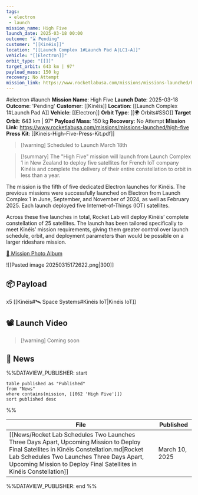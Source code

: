 ```yaml
---
tags:
 - electron
 - launch
mission_name: High Five
launch_date: 2025-03-18 00:00
outcome: "⌛ Pending"
customer: "[[Kinéis]]"
location: "[[Launch Complex 1#Launch Pad A|LC1-A]]"
vehicle: "[[Electron]]"
orbit_type: "[[]]"
target_orbit: 643 km | 97°
payload_mass: 150 kg
recovery: No Attempt
mission_link: https://www.rocketlabusa.com/missions/missions-launched/high-five
---
```

#electron #launch
**Mission Name**: High Five
**Launch Date**:  2025-03-18
**Outcome**: 'Pending'
**Customer**: [[Kinéis]]
**Location**: [[Launch Complex 1#Launch Pad A]]
**Vehicle**: [[Electron]]
**Orbit Type**: [[🌍 Orbits#SSO]]
**Target Orbit**: 643 km | 97°
**Payload Mass**: 150 kg
**Recovery**: No Attempt
**Mission Link**: https://www.rocketlabusa.com/missions/missions-launched/high-five
**Press Kit**: [[Kineis-High-Five-Press-Kit.pdf]]

>[!warning] Scheduled to Launch March 18th

>[!summary]
The "High Five" mission will launch from Launch Complex 1 in New Zealand to deploy five satellites for French IoT company Kinéis and complete the delivery of their entire constellation to orbit in less than a year.
>
The mission is the fifth of five dedicated Electron launches for Kinéis. The previous missions were successfully launched on Electron from Launch Complex 1 in June, September, and November of 2024, as well as February 2025. Each launch deployed five Internet-of-Things (IOT) satellites.
>
Across these five launches in total, Rocket Lab will deploy Kinéis’ complete constellation of 25 satellites. The launch has been tailored specifically to meet Kinéis’ mission requirements, giving them greater control over launch schedule, orbit, and deployment parameters than would be possible on a larger rideshare mission.
>
[📸 Mission Photo Album]() 

![[Pasted image 20250315172622.png|300]]

## 📦 Payload

x5 [[Kinéis#🛰️ Space Systems#Kinéis IoT|Kinéis IoT]]

## 📽️ Launch Video

>[!warning] Coming soon
<!--<div class="responsive-video">
<iframe width="1141" height="642" src="" title="Rocket Lab - '' Launch" frameborder="0" allow="accelerometer; autoplay; clipboard-write; encrypted-media; gyroscope; picture-in-picture; web-share" referrerpolicy="strict-origin-when-cross-origin" allowfullscreen></iframe></div> -->


## 📰 News

%%DATAVIEW_PUBLISHER: start
```
table published as "Published"
from "News"
where contains(mission, [[062 'High Five']])
sort published desc
```
%%

| File                                                                                                                                                                                                                                                         | Published      |
| ------------------------------------------------------------------------------------------------------------------------------------------------------------------------------------------------------------------------------------------------------------ | -------------- |
| [[News/Rocket Lab Schedules Two Launches Three Days Apart, Upcoming Mission to Deploy Final Satellites in Kinéis Constellation.md\|Rocket Lab Schedules Two Launches Three Days Apart, Upcoming Mission to Deploy Final Satellites in Kinéis Constellation]] | March 10, 2025 |

%%DATAVIEW_PUBLISHER: end %%